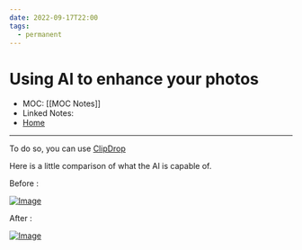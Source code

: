 ```yaml
---
date: 2022-09-17T22:00
tags:
  - permanent
---
```

# Using AI to enhance your photos
- MOC: [[MOC Notes]]
- Linked Notes: 
- [Home](https://misudashi.ga/)
----------
To do so, you can use [ClipDrop](https://clipdrop.co/relight)

Here is a little comparison of what the AI is capable of.

Before :

[![Image](https://misudashi.ga/static/before-clipdrop.jpeg)](https://misudashi.ga/static/before-clipdrop.jpeg)

After :

[![Image](https://misudashi.ga/static/after-clipdrop.jpeg)](https://misudashi.ga/static/after-clipdrop.jpeg)

